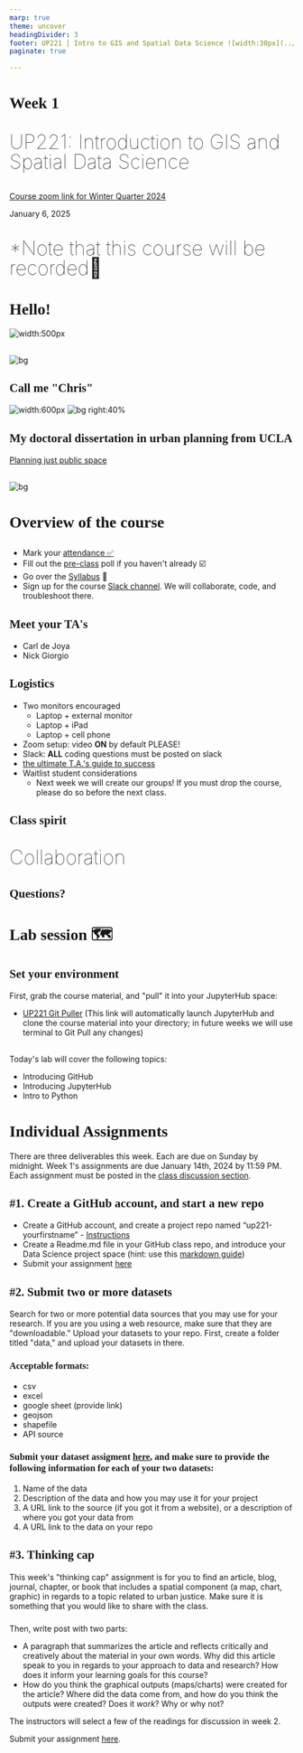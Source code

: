 ```yaml
---
marp: true
theme: uncover
headingDivider: 3
footer: UP221 | Intro to GIS and Spatial Data Science ![width:30px](../images/globe.png)
paginate: true

---
```


<style>
kesmall {font-size:0.6em}
medium {font-size:0.9em}
large {font-size:2em}
xlarge {font-size:4em}
gray {padding:20px;background-color:whitesmoke;font-weight:800}
plum {padding:20px;background-color:plum;line-height:3}
xl { font-size:2.5em;font-weight:100;line-height:1}
h1,h2,h3,h4,h5{font-family:serif}
section {font-size:2em;font-weight:300;}
</style>

# Week 1

<xl>

UP221: Introduction to GIS and Spatial Data Science

</xl>

[Course zoom link for Winter Quarter 2024](https://ucla.zoom.us/j/94971812993?pwd=NjI4bkxRR2s3Q0FVblU0WmlHbXNodz09)

January 6, 2025

##
<xl>

*Note that this course will be recorded🎥

</xl>

# Hello!

![width:500px](../images/globe.png)

## 

![bg](../images/building.jpg)

## Call me "Chris"
![width:600px](../images/thrasherCSEF.jpg)
![bg right:40%](../images/c1.jpg)

## My doctoral dissertation in urban planning from UCLA
[Planning just public space](https://escholarship.org/uc/item/7gn2j60q)

##
![bg](../images/diy.png)

# Overview of the course
##

* Mark your [attendance ✅](https://docs.google.com/spreadsheets/d/15hvcbzJbfwa70KvKMWUG63oyRWaY_NEfx4pVJpi_f6w/edit?usp=sharing) 
* Fill out the [pre-class](https://docs.google.com/forms/d/e/1FAIpQLSeuTIzxsDMwgIeTe9eDt3FWIXBUkegak5Ko84B-Mf3xbIJ6Eg/viewform?vc=0&c=0&w=1&flr=0) poll if you haven't already ☑️
* Go over the [Syllabus](https://github.com/cgiamarino9/25W-UP221) 📜
* Sign up for the course [Slack channel](https://join.slack.com/t/up221-25w/shared_invite/zt-2x4z8l969-vku9X12oI_Ew_6fwb4hvDQ). We will collaborate, code, and troubleshoot there. 

## Meet your TA's
  * Carl de Joya 
  * Nick Giorgio

## Logistics
* Two monitors encouraged
  * Laptop + external monitor
  * Laptop + iPad
  * Laptop + cell phone
* Zoom setup: video **ON** by default PLEASE!
* Slack: **ALL** coding questions must be posted on slack
* [the ultimate T.A.'s guide to success](https://docs.google.com/document/d/14fz3iSSb76PDiyqY8ZGDpao3umKMgvvR5NtvQwOsJao/edit)
* Waitlist student considerations
  * Next week we will create our groups! If you must drop the course, please do so before the next class.

## Class spirit

<xl>

Collaboration

</xl>

## Questions?

# Lab session 🗺

## Set your environment
First, grab the course material, and "pull" it into your JupyterHub space:

* [UP221 Git Puller](https://jupyter.idre.ucla.edu/hub/user-redirect/git-pull?repo=https%3A%2F%2Fgithub.com%2Fcgiamarino9%2F25W-UP221&urlpath=lab%2Ftree%2F25W-UP221%2F&branch=main) (This link will automatically launch JupyterHub and clone the course material into your directory; in future weeks we will use terminal to Git Pull any changes)

##

Today's lab will cover the following topics:

*   Introducing GitHub
*   Introducing JupyterHub
*   Intro to Python

# Individual Assignments

There are three deliverables this week. Each are due on Sunday by midnight. Week 1's assignments are due January 14th, 2024 by 11:59 PM. Each assignment must be posted in the [class discussion section](https://github.com/cgiamarino9/25W-UP221/discussions).

## #1. Create a GitHub account, and start a new repo

*   Create a GitHub account, and create a project repo named “up221-yourfirstname” - [Instructions](https://github.com/cgiamarino9/25W-UP221/blob/main/Git%20related/02%20-%20Create%20your%20class%20repo.md)
*   Create a Readme.md file in your GitHub class repo, and introduce your Data Science project space (hint: use this [markdown guide](https://guides.github.com/features/mastering-markdown/))
*  Submit your assignment [here](https://github.com/cgiamarino9/25W-UP221/discussions/2)

## #2. Submit two or more datasets
Search for two or more potential data sources that you may use for your research. If you are you using a web resource, make sure that they are "downloadable." Upload your datasets to your repo. First, create a folder titled "data," and upload your datasets in there.

### Acceptable formats:
- csv
- excel
- google sheet (provide link)
- geojson
- shapefile
- API source

### Submit your dataset assigment [here](https://github.com/cgiamarino9/25W-UP221/discussions/1), and make sure to provide the following information for each of your two datasets:

1. Name of the data
1. Description of the data and how you may use it for your project
1. A URL link to the source (if you got it from a website), or a description of where you got your data from
1. A URL link to the data on your repo

## #3. Thinking cap 🤔
This week's "thinking cap" assignment is for you to find an article, blog, journal, chapter, or book that includes a spatial component (a map, chart, graphic) in regards to a topic related to urban justice. Make sure it is something that you would like to share with the class. 

###
Then, write post with two parts:

- A paragraph that summarizes the article and reflects critically and creatively about the material in your own words. Why did this article speak to you in regards to your approach to data and research? How does it inform your learning goals for this course? 
- How do you think the graphical outputs (maps/charts) were created for the article? Where did the data come from, and how do you think the outputs were created? Does it *work*? Why or why not?

The instructors will select a few of the readings for discussion in week 2.

Submit your assignment [here](https://github.com/cgiamarino9/25W-UP221/discussions/3).
